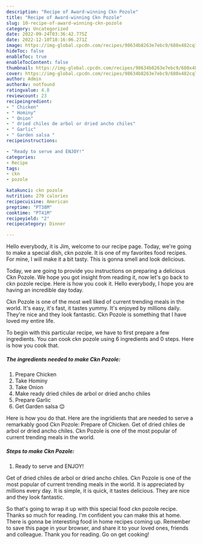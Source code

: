 ```yaml
---
description: "Recipe of Award-winning Ckn Pozole"
title: "Recipe of Award-winning Ckn Pozole"
slug: 10-recipe-of-award-winning-ckn-pozole
category: Uncategorized
date: 2022-09-24T03:36:42.775Z
date: 2022-12-10T18:16:06.271Z
image: https://img-global.cpcdn.com/recipes/98634b8263e7ebc9/680x482cq70/ckn-pozole-recipe-main-photo.jpg
hideToc: false
enableToc: true
enableTocContent: false
thumbnail: https://img-global.cpcdn.com/recipes/98634b8263e7ebc9/680x482cq70/ckn-pozole-recipe-main-photo.jpg
cover: https://img-global.cpcdn.com/recipes/98634b8263e7ebc9/680x482cq70/ckn-pozole-recipe-main-photo.jpg
author: Admin
authorAv: notfound
ratingvalue: 4.8
reviewcount: 23
recipeingredient:
- " Chicken"
- " Hominy"
- " Onion"
- " dried chiles de arbol or dried ancho chiles"
- " Garlic"
- " Garden salsa "
recipeinstructions:

- "Ready to serve and ENJOY!"
categories:
- Recipe
tags:
- ckn
- pozole

katakunci: ckn pozole 
nutrition: 270 calories
recipecuisine: American
preptime: "PT38M"
cooktime: "PT41M"
recipeyield: "2"
recipecategory: Dinner

---
```



Hello everybody, it is Jim, welcome to our recipe page. Today, we're going to make a special dish, ckn pozole. It is one of my favorites food recipes. For mine, I will make it a bit tasty. This is gonna smell and look delicious.

Today, we are going to provide you instructions on preparing a delicious Ckn Pozole. We hope you got insight from reading it, now let&#39;s go back to ckn pozole recipe. Here is how you cook it. Hello everybody, I hope you are having an incredible day today.

Ckn Pozole is one of the most well liked of current trending meals in the world. It's easy, it's fast, it tastes yummy. It's enjoyed by millions daily. They're nice and they look fantastic. Ckn Pozole is something that I have loved my entire life.


To begin with this particular recipe, we have to first prepare a few ingredients. You can cook ckn pozole using 6 ingredients and 0 steps. Here is how you cook that.

<!--inarticleads1-->

##### The ingredients needed to make Ckn Pozole:

1. Prepare  Chicken
1. Take  Hominy
1. Take  Onion
1. Make ready  dried chiles de arbol or dried ancho chiles
1. Prepare  Garlic
1. Get  Garden salsa 😌


Here is how you do that. Here are the ingridients that are needed to serve a remarkably good Ckn Pozole: Prepare of Chicken. Get of dried chiles de arbol or dried ancho chiles. Ckn Pozole is one of the most popular of current trending meals in the world. 

<!--inarticleads2-->

##### Steps to make Ckn Pozole:


1. Ready to serve and ENJOY!

Get of dried chiles de arbol or dried ancho chiles. Ckn Pozole is one of the most popular of current trending meals in the world. It is appreciated by millions every day. It is simple, it is quick, it tastes delicious. They are nice and they look fantastic. 

So that's going to wrap it up with this special food ckn pozole recipe. Thanks so much for reading. I'm confident you can make this at home. There is gonna be interesting food in home recipes coming up. Remember to save this page in your browser, and share it to your loved ones, friends and colleague. Thank you for reading. Go on get cooking!
